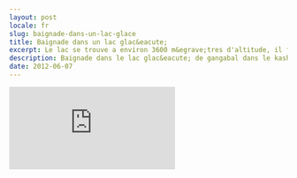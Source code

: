 ```yaml
---
layout: post
locale: fr
slug: baignade-dans-un-lac-glace
title: Baignade dans un lac glac&eacute;
excerpt: Le lac se trouve a environ 3600 m&egrave;tres d'altitude, il faisait &eacute;videmment frois et il gr&ecirc;lais...
description: Baignade dans le lac glac&eacute; de gangabal dans le kashmir
date: 2012-06-07
---
```


<div class="embed-container">
    <iframe src="http://player.vimeo.com/video/49890893" frameborder="0" webkitAllowFullScreen mozallowfullscreen allowFullScreen></iframe>
</div>
